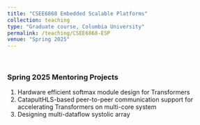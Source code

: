 ```yaml
---
title: "CSEE6868 Embedded Scalable Platforms"
collection: teaching
type: "Graduate course, Columbia University"
permalink: /teaching/CSEE6868-ESP
venue: "Spring 2025"
---
```

&nbsp;&nbsp;&nbsp;
### Spring 2025 Mentoring Projects
1. Hardware efficient softmax module design for Transformers 
2. CatapultHLS-based peer-to-peer communication support for accelerating Transformers on multi-core system
3. Designing multi-dataflow systolic array